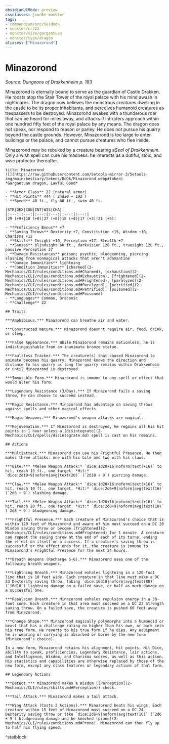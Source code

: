 ```yaml
---
obsidianUIMode: preview
cssclasses: json5e-monster
tags:
- compendium/src/5e/dodk
- monster/cr/22
- monster/size/gargantuan
- monster/type/dragon
aliases: ["Minazorond"]
---
```

# Minazorond
*Source: Dungeons of Drakkenheim p. 183*  

Minazorond is eternally bound to serve as the guardian of Castle Drakken. He roosts atop the Stair Tower of the royal palace with his mind awash in nightmares. The dragon now believes the monstrous creatures dwelling in the castle to be its proper inhabitants, and perceives humanoid creatures as trespassers to be destroyed. Minazorond awakes with a thunderous roar that can be heard for miles away, and attacks if intruders approach within one hundred fifty feet of the royal palace by any means. The dragon does not speak, nor respond to reason or parley. He does not pursue his quarry beyond the castle grounds. However, Minazorond is too large to enter buildings or the palace, and cannot pursue creatures who flee inside.

Minazorond may be rebuked by a creature bearing a*Seal of Drakkenheim*. Only a wish spell can cure his madness: he interacts as a dutiful, stoic, and wise protector thereafter.

```ad-statblock
title: Minazorond
![](https://raw.githubusercontent.com/5etools-mirror-3/5etools-img/main/bestiary/tokens/DoDk/Minazorond.webp#token)
*Gargantuan dragon, Lawful Good*

- **Armor Class** 22 (natural armor)
- **Hit Points** 444 (`24d20 + 192`)
- **Speed** 40 ft., fly 80 ft., swim 40 ft.

|STR|DEX|CON|INT|WIS|CHA|
|:---:|:---:|:---:|:---:|:---:|:---:|
|29 (+9)|10 (+0)|27 (+8)|18 (+4)|17 (+3)|21 (+5)|

- **Proficiency Bonus** +7
- **Saving Throws** Dexterity +7, Constitution +15, Wisdom +10, Charisma +12
- **Skills** Insight +10, Perception +17, Stealth +7
- **Senses** blindsight 60 ft., darkvision 120 ft., truesight 120 ft., passive Perception 27
- **Damage Resistances** poison; psychic; bludgeoning, piercing, slashing from nonmagical attacks that aren't adamantine
- **Damage Immunities** lightning
- **Condition Immunities** [charmed](2-Mechanics/CLI/rules/conditions.md#Charmed), [exhaustion](2-Mechanics/CLI/rules/conditions.md#Exhaustion), [frightened](2-Mechanics/CLI/rules/conditions.md#Frightened), [paralyzed](2-Mechanics/CLI/rules/conditions.md#Paralyzed), [petrified](2-Mechanics/CLI/rules/conditions.md#Petrified), [poisoned](2-Mechanics/CLI/rules/conditions.md#Poisoned)
- **Languages** Common, Draconic
- **Challenge** 22

## Traits

***Amphibious.*** Minazorond can breathe air and water.

***Constructed Nature.*** Minazorond doesn't require air, food, drink, or sleep.

***False Appearance.*** While Minazorond remains motionless, he is indistinguishable from an inanimate bronze statue.

***Faultless Tracker.*** The creature(s) that caused Minazorond to animate becomes his quarry. Minazorond knows the direction and distance to his quarry as long the quarry remains within Drakkenheim or until Minazorond is destroyed.

***Immutable Form.*** Minazorond is immune to any spell or effect that would alter his form.

***Legendary Resistance (3/Day).*** If Minazorond fails a saving throw, he can choose to succeed instead.

***Magic Resistance.*** Minazorond has advantage on saving throws against spells and other magical effects.

***Magic Weapons.*** Minazorond's weapon attacks are magical.

***Rejuvenation.*** If Minazorond is destroyed, he regains all his hit points in 1 hour unless a [disintegrate](2-Mechanics/CLI/spells/disintegrate.md) spell is cast on his remains.

## Actions

***Multiattack.*** Minazorond can use his Frightful Presence. He then makes three attacks: one with his bite and two with his claws.

***Bite.*** *Melee Weapon Attack:* `dice:1d20+16|noform|text(+16)` to hit, reach 15 ft., one target. *Hit:* `dice:2d10+9|noform|avg|text(20)` (`2d10 + 9`) piercing damage.

***Claw.*** *Melee Weapon Attack:* `dice:1d20+16|noform|text(+16)` to hit, reach 10 ft., one target. *Hit:* `dice:2d6+9|noform|avg|text(16)` (`2d6 + 9`) slashing damage.

***Tail.*** *Melee Weapon Attack:* `dice:1d20+16|noform|text(+16)` to hit, reach 20 ft., one target. *Hit:* `dice:2d8+9|noform|avg|text(18)` (`2d8 + 9`) bludgeoning damage.

***Frightful Presence.*** Each creature of Minazorond's choice that is within 120 feet of Minazorond and aware of him must succeed on a DC 20 Wisdom saving throw or become [frightened](2-Mechanics/CLI/rules/conditions.md#Frightened) for 1 minute. A creature can repeat the saving throw at the end of each of its turns, ending the effect on itself on a success. If a creature's saving throw is successful or the effect ends for it, the creature is immune to Minazorond's Frightful Presence for the next 24 hours.

***Breath Weapons (Recharge 5-6).*** Minazorond uses one of the following breath weapons.

***Lightning Breath.*** Minazorond exhales lightning in a 120-foot line that is 10 feet wide. Each creature in that line must make a DC 23 Dexterity saving throw, taking `dice:16d10|noform|avg|text(88)` (`16d10`) lightning damage on a failed save, or half as much damage on a successful one.

***Repulsion Breath.*** Minazorond exhales repulsion energy in a 30-foot cone. Each creature in that area must succeed on a DC 23 Strength saving throw. On a failed save, the creature is pushed 60 feet away from Minazorond.

***Change Shape.*** Minazorond magically polymorphs into a humanoid or beast that has a challenge rating no higher than his own, or back into his true form. He reverts to his true form if he dies. Any equipment he is wearing or carrying is absorbed or borne by the new form (Minazorond's choice).

In a new form, Minazorond retains his alignment, hit points, Hit Dice, ability to speak, proficiencies, Legendary Resistance, lair actions, and Intelligence, Wisdom, and Charisma scores, as well as this action. His statistics and capabilities are otherwise replaced by those of the new form, except any class features or legendary actions of that form.

## Legendary Actions

***Detect.*** Minazorond makes a Wisdom ([Perception](2-Mechanics/CLI/rules/skills.md#Perception)) check.

***Tail Attack.*** Minazorond makes a tail attack.

***Wing Attack (Costs 2 Actions).*** Minazorond beats his wings. Each creature within 15 feet of Minazorond must succeed on a DC 24 Dexterity saving throw or take `dice:2d6+9|noform|avg|text(16)` (`2d6 + 9`) bludgeoning damage and be knocked [prone](2-Mechanics/CLI/rules/conditions.md#Prone). Minazorond can then fly up to half his flying speed.
```
^statblock
